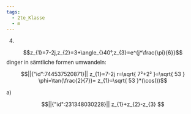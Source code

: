 ```yaml
---
tags:
  - 2te_Klasse
  - m
---
```

4)
$$z_{1}=7-2j,z_{2}=3+\angle_{}40°,z_{3}=e^{j*\frac{\pi}{6}}$$
dinger in sämtliche formen umwandeln:
```math
||{"id":744537520871}||

z_{1}=7-2j
r=\sqrt{ 7²+2² }=\sqrt{ 53 }
\phi=\tan(\frac{2}{7})=
z_{1}=\sqrt{ 53 }*(\cos())
```
a)
```math
||{"id":231348030228}||
z_{1}+z_{2}-z_{3}

```
